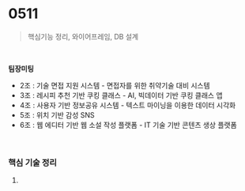 <h1>0511</h1>

> 핵심기능 정리, 와이어프레임, DB 설계

<br/>

**팀장미팅**

* 2조 : 기술 면접 지원 시스템 - 면접자를 위한 취약기술 대비 시스템
* 3조 : 레시피 추천 기반 쿠킹 클래스 - AI, 빅데이터 기반 쿠킹 클래스 앱
* 4조 : 사용자 기반 정보공유 시스템 - 텍스트 마이닝을 이용한 데이터 시각화
* 5조 : 위치 기반 감성 SNS
* 6조 : 웹 에디터 기반 웹 소설 작성 플랫폼 - IT 기술 기반 콘텐츠 생상 플랫폼

<br/>

<h3>핵심 기술 정리</h3>

1. 